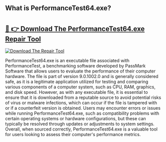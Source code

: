 ## What is PerformanceTest64.exe? 

# <h2><a href="https://exedetect.com/download.php?PerformanceTest64.exe">🔗 👉 Download The PerformanceTest64.exe Repair Tool</a></h2>

[![Download The Repair Tool](https://exedetect.com/download-button.jpg)](https://exedetect.com/download.php?PerformanceTest64.exe)

PerformanceTest64.exe is an executable file associated with PerformanceTest, a benchmarking software developed by PassMark Software that allows users to evaluate the performance of their computer hardware. The file is part of version 9.0.1002.0 and is generally considered safe, as it is a legitimate application utilized for testing and comparing various components of a computer system, such as CPU, RAM, graphics, and disk speed. However, as with any executable file, it is essential to ensure that it is downloaded from a reputable source to avoid potential risks of virus or malware infections, which can occur if the file is tampered with or if a counterfeit version is obtained. Users may encounter errors or issues while running PerformanceTest64.exe, such as compatibility problems with certain operating systems or hardware configurations, but these can typically be resolved through updates or adjustments to system settings. Overall, when sourced correctly, PerformanceTest64.exe is a valuable tool for users looking to assess their computer's performance metrics.